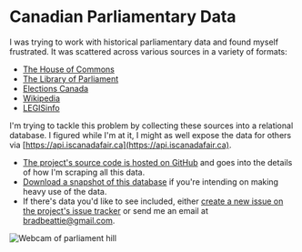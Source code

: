 # Canadian Parliamentary Data

I was trying to work with historical parliamentary data and found myself frustrated. It was scattered
across various sources in a variety of formats:


* [The House of Commons](http://www.ourcommons.ca)
* [The Library of Parliament](https://lop.parl.ca)
* [Elections Canada](http://www.elections.ca)
* [Wikipedia](https://en.wikipedia.org/wiki/List_of_Canadian_federal_general_elections)
* [LEGISinfo](http://www.parl.ca/LegisInfo)

I'm trying to tackle this problem by collecting these sources into a relational database. I figured
while I'm at it, I might as well expose the data for others via
[https://api.iscanadafair.ca](https://api.iscanadafair.ca).

* [The project's source code is hosted on GitHub](https://github.com/bradbeattie/canadian-parlimentarty-data) and goes into the details of how I'm scraping all this data.
* [Download a snapshot of this database](https://github.com/bradbeattie/canadian-parliamentary-data/raw/master/deployed.sql.xz) if you're intending on making heavy use of the data.
* If there's data you'd like to see included, either [create a new issue on the project's issue tracker](https://github.com/bradbeattie/canadian-parliamentary-data/issues/new) or send me an email at [bradbeattie@gmail.com](mailto:bradbeattie@gmail.com).

![Webcam of parliament hill](https://www.tpsgc-pwgsc.gc.ca/citeparlementaire-parliamentaryprecinct/newhillcam.jpg)
